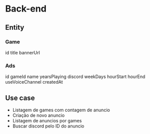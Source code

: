 # Back-end

## Entity

### Game

id
title
bannerUrl

### Ads

id
gameId
name
yearsPlaying
discord
weekDays
hourStart
hourEnd
useVoiceChannel
createdAt

## Use case

- Listagem de games com contagem de anuncio
- Criação de novo anuncio
- Listagem de anuncios por games
- Buscar discord pelo ID do anuncio
